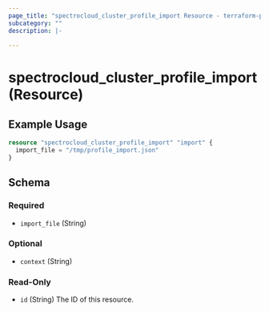 ```yaml
---
page_title: "spectrocloud_cluster_profile_import Resource - terraform-provider-spectrocloud"
subcategory: ""
description: |-
  
---
```


# spectrocloud_cluster_profile_import (Resource)

  

## Example Usage


```terraform
resource "spectrocloud_cluster_profile_import" "import" {
  import_file = "/tmp/profile_import.json"
}
```


<!-- schema generated by tfplugindocs -->
## Schema

### Required

- `import_file` (String)

### Optional

- `context` (String)

### Read-Only

- `id` (String) The ID of this resource.